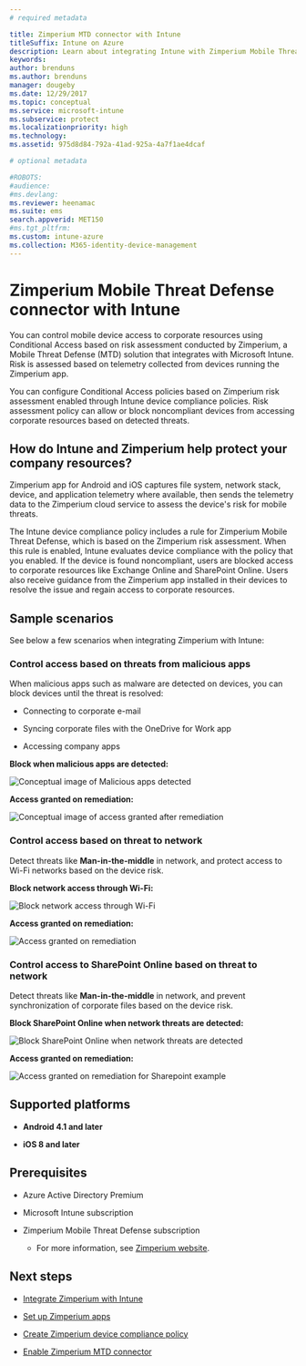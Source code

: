 ```yaml
---
# required metadata

title: Zimperium MTD connector with Intune
titleSuffix: Intune on Azure
description: Learn about integrating Intune with Zimperium Mobile Threat Defense to control mobile device access to your corporate resources.
keywords:
author: brenduns
ms.author: brenduns
manager: dougeby
ms.date: 12/29/2017
ms.topic: conceptual
ms.service: microsoft-intune
ms.subservice: protect
ms.localizationpriority: high
ms.technology:
ms.assetid: 975d8d84-792a-41ad-925a-4a7f1ae4dcaf

# optional metadata

#ROBOTS:
#audience:
#ms.devlang:
ms.reviewer: heenamac
ms.suite: ems
search.appverid: MET150
#ms.tgt_pltfrm:
ms.custom: intune-azure
ms.collection: M365-identity-device-management
---
```


# Zimperium Mobile Threat Defense connector with Intune

You can control mobile device access to corporate resources using Conditional Access based on risk assessment conducted by Zimperium, a Mobile Threat Defense (MTD) solution that integrates with Microsoft Intune. Risk is assessed based on telemetry collected from devices running the Zimperium app.

You can configure Conditional Access policies based on Zimperium risk assessment enabled through Intune device compliance policies. Risk assessment policy can allow or block noncompliant devices from accessing corporate resources based on detected threats.

## How do Intune and Zimperium help protect your company resources?

Zimperium app for Android and iOS captures file system, network stack, device, and application telemetry where available, then sends the telemetry data to the Zimperium cloud service to assess the device's risk for mobile threats.

The Intune device compliance policy includes a rule for Zimperium Mobile Threat Defense, which is based on the Zimperium risk assessment. When this rule is enabled, Intune evaluates device compliance with the policy that you enabled. If the device is found noncompliant, users are blocked access to corporate resources like Exchange Online and SharePoint Online. Users also receive guidance from the Zimperium app installed in their devices to resolve the issue and regain access to corporate resources.

## Sample scenarios

See below a few scenarios when integrating Zimperium with Intune:

### Control access based on threats from malicious apps

When malicious apps such as malware are detected on devices, you can block devices until the threat is resolved:

- Connecting to corporate e-mail

- Syncing corporate files with the OneDrive for Work app

- Accessing company apps

**Block when malicious apps are detected:**

![Conceptual image of Malicious apps detected](./media/zimperium-mobile-threat-defense-connector/Maliciousapps_blocked_Zimperium.png)

**Access granted on remediation:**

![Conceptual image of access granted after remediation](./media/zimperium-mobile-threat-defense-connector/maliciousapps_unblocked_Zimperium.png)

### Control access based on threat to network

Detect threats like **Man-in-the-middle** in network, and protect access to Wi-Fi networks based on the device risk.

**Block network access through Wi-Fi:**

![Block network access through Wi-Fi](./media/zimperium-mobile-threat-defense-connector/network_wifi_blocked_Zimperium.png)

**Access granted on remediation:**

![Access granted on remediation](./media/zimperium-mobile-threat-defense-connector/network_wifi_unblocked_Zimperium.png)

### Control access to SharePoint Online based on threat to network

Detect threats like **Man-in-the-middle** in network, and prevent synchronization of corporate files based on the device risk.

**Block SharePoint Online when network threats are detected:**

![Block SharePoint Online when network threats are detected](./media/zimperium-mobile-threat-defense-connector/network_spo_blocked_Zimperium.png)

**Access granted on remediation:**

![Access granted on remediation for Sharepoint example](./media/zimperium-mobile-threat-defense-connector/network_spo_unblocked_Zimperium.png)

## Supported platforms

- **Android 4.1 and later**

- **iOS 8 and later**

## Prerequisites

- Azure Active Directory Premium

- Microsoft Intune subscription

- Zimperium Mobile Threat Defense subscription

  - For more information, see [Zimperium website](https://www.zimperium.com/zips-mobile-ips).

## Next steps

- [Integrate Zimperium with Intune](zimperium-mtd-connector-integration.md)

- [Set up Zimperium apps](mtd-apps-ios-app-configuration-policy-add-assign.md)

- [Create Zimperium device compliance policy](mtd-device-compliance-policy-create.md)

- [Enable Zimperium MTD connector](mtd-connector-enable.md)
